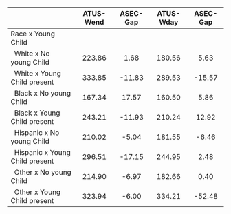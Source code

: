 
|                      |    ATUS-Wend |     ASEC-Gap |    ATUS-Wday |     ASEC-Gap |
| -------------------- | :----------: | :----------: | :----------: | :----------: |
| Race x Young Child   |              |              |              |              |
| &nbsp;&nbsp;White x No young Child |       223.86 |         1.68 |       180.56 |         5.63 |
| &nbsp;&nbsp;White x Young Child present |       333.85 |       -11.83 |       289.53 |       -15.57 |
| &nbsp;&nbsp;Black x No young Child |       167.34 |        17.57 |       160.50 |         5.86 |
| &nbsp;&nbsp;Black x Young Child present |       243.21 |       -11.93 |       210.24 |        12.92 |
| &nbsp;&nbsp;Hispanic x No young Child |       210.02 |        -5.04 |       181.55 |        -6.46 |
| &nbsp;&nbsp;Hispanic x Young Child present |       296.51 |       -17.15 |       244.95 |         2.48 |
| &nbsp;&nbsp;Other x No young Child |       214.90 |        -6.97 |       182.66 |         0.40 |
| &nbsp;&nbsp;Other x Young Child present |       323.94 |        -6.00 |       334.21 |       -52.48 |

